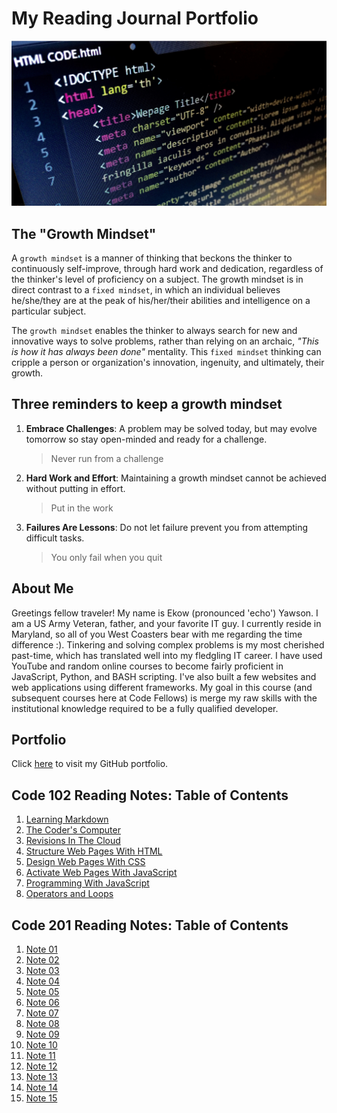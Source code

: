 # My Reading Journal Portfolio

![HTML Image](images/html-structure.png)

## The "Growth Mindset"

A `growth mindset` is a manner of thinking that beckons the thinker to continuously self-improve, through hard work and dedication, regardless of the thinker's level of proficiency on a subject. The growth mindset is in direct contrast to a `fixed mindset`, in which an individual believes he/she/they are at the peak of his/her/their abilities and intelligence on a particular subject.

The `growth mindset` enables the thinker to always search for new and innovative ways to solve problems, rather than relying on an archaic, *"This is how it has always been done"* mentality. This `fixed mindset` thinking can cripple a person or organization's innovation, ingenuity, and ultimately, their growth.

## Three reminders to keep a growth mindset

1. **Embrace Challenges**: A problem may be solved today, but may evolve tomorrow so stay open-minded and ready for a challenge.
   > Never run from a challenge
2. **Hard Work and Effort**: Maintaining a growth mindset cannot be achieved without putting in effort.
   > Put in the work
3. **Failures Are Lessons**: Do not let failure prevent you from attempting difficult tasks.
   > You only fail when you quit

## About Me

Greetings fellow traveler! My name is Ekow (pronounced 'echo') Yawson. I am a US Army Veteran, father, and your favorite IT guy. I currently reside in Maryland, so all of you West Coasters bear with me regarding the time difference :). Tinkering and solving complex problems is my most cherished past-time, which has translated well into my fledgling IT career. I have used YouTube and random online courses to become fairly proficient in JavaScript, Python, and BASH scripting. I've also built a few websites and web applications using different frameworks. My goal in this course (and subsequent courses here at Code Fellows) is merge my raw skills with the institutional knowledge required to be a fully qualified developer.

## Portfolio

Click [here](https://github.com/ekowyawson) to visit my GitHub portfolio.

## Code 102 Reading Notes: Table of Contents

1. [Learning Markdown](https://ekowyawson.github.io/reading-notes/102-notes/1_learning-markdown)
1. [The Coder's Computer](https://ekowyawson.github.io/reading-notes/102-notes/2_the-coders-computer)
1. [Revisions In The Cloud](https://ekowyawson.github.io/reading-notes/102-notes/3_revisions-and-the-cloud)
1. [Structure Web Pages With HTML](https://ekowyawson.github.io/reading-notes/102-notes/4_structure-web-pages-with-html)
1. [Design Web Pages With CSS](https://ekowyawson.github.io/reading-notes/102-notes/5_design_web_pages_with_css)
1. [Activate Web Pages With JavaScript](https://ekowyawson.github.io/reading-notes/102-notes/6_activate_web_pages_with_javascript)
1. [Programming With JavaScript](https://ekowyawson.github.io/reading-notes/102-notes/7_programming_with_javascript)
1. [Operators and Loops](https://ekowyawson.github.io/reading-notes/102-notes/8_operators_and_loops)

## Code 201 Reading Notes: Table of Contents

1. [Note 01](https://ekowyawson.github.io/reading-notes/201-notes/note_01)
1. [Note 02](https://ekowyawson.github.io/reading-notes/201-notes/note_02)
1. [Note 03](https://ekowyawson.github.io/reading-notes/201-notes/note_03)
1. [Note 04](https://ekowyawson.github.io/reading-notes/201-notes/note_04)
1. [Note 05](https://ekowyawson.github.io/reading-notes/201-notes/note_05)
1. [Note 06](https://ekowyawson.github.io/reading-notes/201-notes/note_06)
1. [Note 07](https://ekowyawson.github.io/reading-notes/201-notes/note_07)
1. [Note 08](https://ekowyawson.github.io/reading-notes/201-notes/note_08)
1. [Note 09](https://ekowyawson.github.io/reading-notes/201-notes/note_09)
1. [Note 10](https://ekowyawson.github.io/reading-notes/201-notes/note_10)
1. [Note 11](https://ekowyawson.github.io/reading-notes/201-notes/note_11)
1. [Note 12](https://ekowyawson.github.io/reading-notes/201-notes/note_12)
1. [Note 13](https://ekowyawson.github.io/reading-notes/201-notes/note_13)
1. [Note 14](https://ekowyawson.github.io/reading-notes/201-notes/note_14)
1. [Note 15](https://ekowyawson.github.io/reading-notes/201-notes/note_15)
